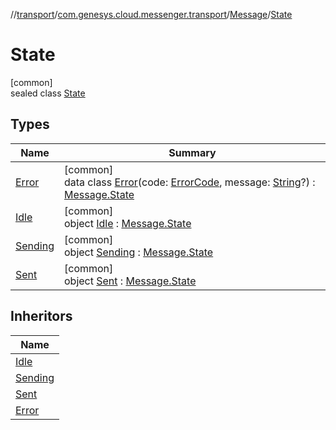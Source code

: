 //[transport](../../../../index.md)/[com.genesys.cloud.messenger.transport](../../index.md)/[Message](../index.md)/[State](index.md)

# State

[common]\
sealed class [State](index.md)

## Types

| Name | Summary |
|---|---|
| [Error](-error/index.md) | [common]<br>data class [Error](-error/index.md)(code: [ErrorCode](../../../com.genesys.cloud.messenger.transport.util/-error-code/index.md), message: [String](https://kotlinlang.org/api/latest/jvm/stdlib/kotlin/-string/index.html)?) : [Message.State](index.md) |
| [Idle](-idle/index.md) | [common]<br>object [Idle](-idle/index.md) : [Message.State](index.md) |
| [Sending](-sending/index.md) | [common]<br>object [Sending](-sending/index.md) : [Message.State](index.md) |
| [Sent](-sent/index.md) | [common]<br>object [Sent](-sent/index.md) : [Message.State](index.md) |

## Inheritors

| Name |
|---|
| [Idle](-idle/index.md) |
| [Sending](-sending/index.md) |
| [Sent](-sent/index.md) |
| [Error](-error/index.md) |
